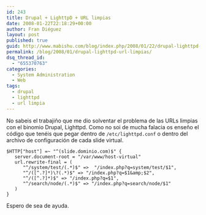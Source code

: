 ```yaml
---
id: 243
title: Drupal + LighttpD + URL limpias
date: 2008-01-22T22:18:29+00:00
author: Fran Diéguez
layout: post
published: true
guid: http://www.mabishu.com/blog/index.php/2008/01/22/drupal-lighttpd-url-limpias/
permalink: /blog/2008/01/drupal-lighttpd-url-limpias/
dsq_thread_id:
  - "655370763"
categories:
  - System Administration
  - Web
tags:
  - drupal
  - lighttpd
  - url limpia
---
```

No sabeis el trabajiño que me dio solventar el problema de las URLs limpias con el binomio Drupal, Lighttpd. Como no soi de mucha falacia os enseño el código que tenéis que pegar dentro de `/etc/lighttpd.conf` o dentro del archivo de configuración de cada slide virtual.

```
$HTTP["host"] =~ "^(slide.dominio.com)$" {
   server.document-root = "/var/www/host-virtual"
   url.rewrite-final = (
      "^/system/test/(.*)$" =>  "/index.php?q=system/test/$1",
      "^/([^.?]*)\?(.*)$" => "/index.php?q=$1&amp;$2",
      "^/([^.?]*)$" => "/index.php?q=$1",
      "^/search/node/(.*)$" => "/index.php?q=search/node/$1"
   )
}
```

Espero de sea de ayuda.
